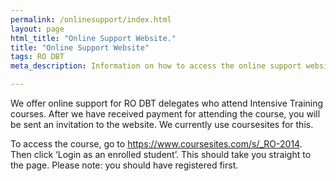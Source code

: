 ```yaml
---
permalink: /onlinesupport/index.html
layout: page
html_title: "Online Support Website."
title: "Online Support Website"
tags: RO DBT
meta_description: Information on how to access the online support website for RO DBT

---
```


We offer online support for RO DBT delegates who attend Intensive Training courses. After we have received payment for attending the course, you will be sent an invitation
to the website. We currently use coursesites for this. 

To access the course, go to https://www.coursesites.com/s/_RO-2014. Then click ‘Login as an enrolled student’. This should take you straight to the page.
Please note: you should have registered first.
